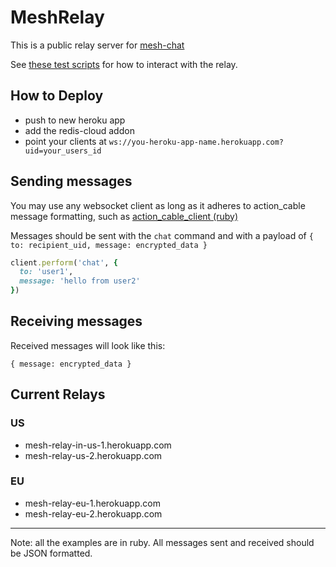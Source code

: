 # MeshRelay

This is a public relay server for [mesh-chat](https://github.com/neuravion/mesh-chat)


See [these test scripts](https://gist.github.com/NullVoxPopuli/edfcbbe91a7877e445cbde84c7f05b37) for how to interact with the relay.


## How to Deploy

- push to new heroku app
- add the redis-cloud addon
- point your clients at `ws://you-heroku-app-name.herokuapp.com?uid=your_users_id`

## Sending messages

You may use any websocket client as long as it adheres to action_cable message formatting, such as [action_cable_client (ruby)](https://github.com/NullVoxPopuli/action_cable_client)

Messages should be sent with the `chat` command and with a payload of `{ to: recipient_uid, message: encrypted_data }`

```ruby
client.perform('chat', {
  to: 'user1',
  message: 'hello from user2'
})
```

## Receiving messages

Received messages will look like this:

```
{ message: encrypted_data }
```

## Current Relays

### US
 - mesh-relay-in-us-1.herokuapp.com
 - mesh-relay-us-2.herokuapp.com

### EU
 - mesh-relay-eu-1.herokuapp.com
 - mesh-relay-eu-2.herokuapp.com

___________________________________

Note: all the examples are in ruby. All messages sent and received should be JSON formatted.
